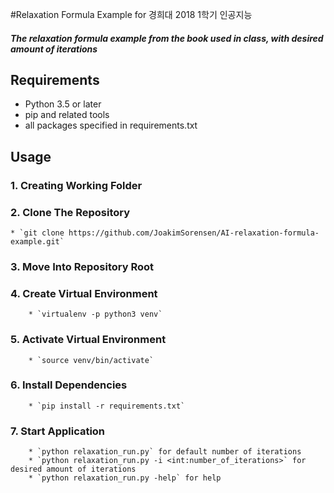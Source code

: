#Relaxation Formula Example for 경희대 2018 1학기 인공지능

##### The relaxation formula example from the book used in class, with desired amount of iterations

## Requirements
* Python 3.5 or later
* pip and related tools
* all packages specified in requirements.txt

## Usage

### 1. Creating Working Folder
### 2. Clone The Repository
	* `git clone https://github.com/JoakimSorensen/AI-relaxation-formula-example.git`
### 3. Move Into Repository Root
### 4. Create Virtual Environment
		* `virtualenv -p python3 venv`
### 5. Activate Virtual Environment
		* `source venv/bin/activate`
### 6. Install Dependencies
		* `pip install -r requirements.txt`
### 7. Start Application
		* `python relaxation_run.py` for default number of iterations
		* `python relaxation_run.py -i <int:number_of_iterations>` for desired amount of iterations
		* `python relaxation_run.py -help` for help
